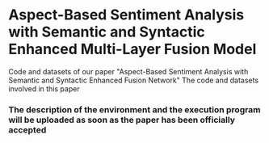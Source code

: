 # Aspect-Based Sentiment Analysis with Semantic and Syntactic Enhanced Multi-Layer Fusion Model
Code and datasets of our paper "Aspect-Based Sentiment Analysis with Semantic and Syntactic Enhanced Fusion Network"
The code and datasets involved in this paper


### The description of the environment and the execution program will be uploaded as soon as the paper has been officially accepted


